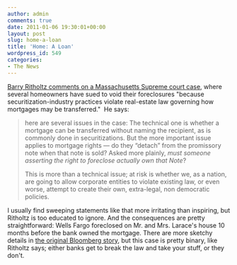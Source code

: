 ```yaml
---
author: admin
comments: true
date: 2011-01-06 19:30:01+00:00
layout: post
slug: home-a-loan
title: 'Home: A Loan'
wordpress_id: 549
categories:
- The News
---
```


[Barry Ritholtz comments on a Massachusetts Supreme court case](http://www.ritholtz.com/blog/2011/01/can-banks-foreclose-on-mortgages-they-do-not-own/), where several homeowners have sued to void their foreclosures "because securitization-industry practices violate real-estate law governing how mortgages may be transferred."  He says:

> here are several issues in the case: The technical one is whether a mortgage can be transferred without naming the recipient, as is commonly done in securitizations. But the more important issue applies to mortgage rights — do they “detach” from the promissory note when that note is sold? Asked more plainly, _must someone asserting the right to foreclose actually own that Note_?
>
> This is more than a technical issue; at risk is whether we, as a nation, are going to allow corporate entities to violate existing law, or even worse, attempt to create their own, extra-legal, non democratic policies.

I usually find sweeping statements like that more irritating than inspiring, but Ritholtz is too educated to ignore. And the consequences are pretty straightforward: Wells Fargo foreclosed on Mr. and Mrs. Larace's house 10 months before the bank owned the mortgage. There are more sketchy details in [the original Bloomberg story](http://www.bloomberg.com/news/2011-01-06/foreclosures-may-be-undone-by-massachusetts-ruling-on-mortgage-transfers.html), but this case is pretty binary, like Ritholtz says; either banks get to break the law and take your stuff, or they don't.

